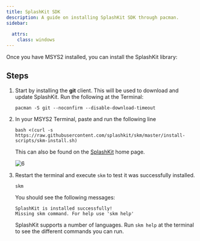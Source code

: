 ```yaml
---
title: SplashKit SDK
description: A guide on installing SplashKit SDK through pacman.
sidebar:
 
  attrs:
    class: windows
---
```

Once you have MSYS2 installed, you can install the SplashKit library:

## Steps

1. Start by installing the **git** client. This will be used to download and update SplashKit. Run the following at the Terminal:

    ```shell
    pacman -S git --noconfirm --disable-download-timeout
    ```

1. In your MSYS2 Terminal, paste and run the following line

    ```shell
    bash <(curl -s https://raw.githubusercontent.com/splashkit/skm/master/install-scripts/skm-install.sh)
    ```

    This can also be found on the [SplashKit](http://www.splashkit.io) home page.

    ![6](/gifs/windows/6.gif)

1. Restart the terminal and execute `skm` to test it was successfully installed.

    ```shell
    skm
    ```

    You should see the following messages:

    ```shell
    SplashKit is installed successfully!
    Missing skm command. For help use 'skm help'
    ```

    SplashKit supports a number of languages. Run `skm help` at the terminal to see the different commands you can run.
